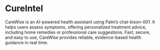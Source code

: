 # CureIntel
CareWise is an AI-powered health assistant using Palm’s chat-bison-001. It helps users assess symptoms, offering personalized treatment advice, including home remedies or professional care suggestions. Fast, secure, and easy to use, CareWise provides reliable, evidence-based health guidance in real time.
